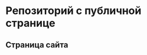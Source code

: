 # Репозиторий с публичной странице
## Страница сайта
<!--Здесь будет ссылка на публичную страницу-->